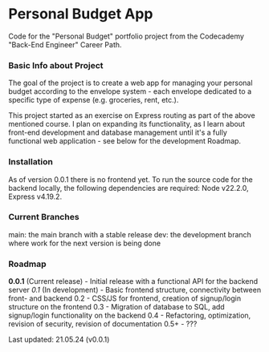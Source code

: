 # Personal Budget App

Code for the "Personal Budget" portfolio project from the Codecademy "Back-End Engineer" Career Path. 

### Basic Info about Project

The goal of the project is to create a web app for managing your personal budget according to the envelope system - each envelope dedicated to a specific type of expense (e.g. groceries, rent, etc.). 

This project started as an exercise on Express routing as part of the above mentioned course. I plan on expanding its functionality, as I learn about front-end development and database management until it's a fully functional web application - see below for the development Roadmap. 

### Installation

As of version 0.0.1 there is no frontend yet. To run the source code for the backend locally, the following dependencies are required: Node v22.2.0, Express v4.19.2.

### Current Branches

main: the main branch with a stable release
dev: the development branch where work for the next version is being done

### Roadmap

**0.0.1** (Current release) - Initial release with a functional API for the backend server
*0.1* (In development) - Basic frontend structure, connectivity between front- and backend
0.2 - CSS/JS for frontend, creation of signup/login structure on the frontend
0.3 - Migration of database to SQL, add signup/login functionality on the backend 
0.4 - Refactoring, optimization, revision of security, revision of documentation
0.5+ - ???

Last updated: 21.05.24 (v0.0.1) 
